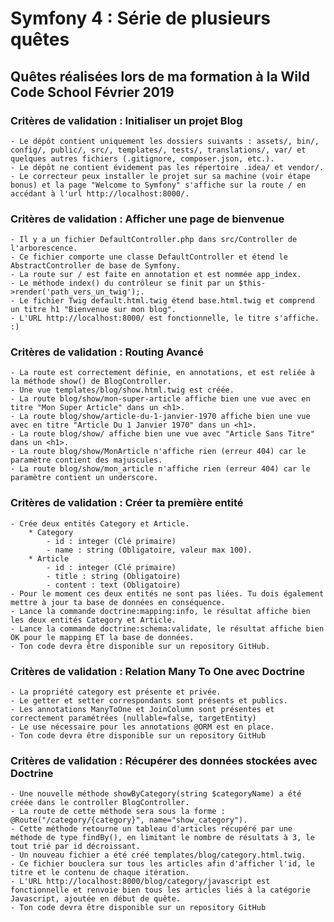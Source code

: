 # Symfony 4 : Série de plusieurs quêtes

## Quêtes réalisées lors de ma formation à la Wild Code School Février 2019

### Critères de validation : Initialiser un projet Blog

    - Le dépôt contient uniquement les dossiers suivants : assets/, bin/, config/, public/, src/, templates/, tests/, translations/, var/ et quelques autres fichiers (.gitignore, composer.json, etc.).
    - Le dépôt ne contient évidement pas les répertoire .idea/ et vendor/.
    - Le correcteur peux installer le projet sur sa machine (voir étape bonus) et la page "Welcome to Symfony" s'affiche sur la route / en accédant à l'url http://localhost:8000/.

### Critères de validation : Afficher une page de bienvenue

    - Il y a un fichier DefaultController.php dans src/Controller de l'arborescence.
    - Ce fichier comporte une classe DefaultController et étend le AbstractController de base de Symfony.
    - La route sur / est faite en annotation et est nommée app_index.
    - Le méthode index() du contrôleur se finit par un $this->render('path_vers_un_twig');.
    - Le fichier Twig default.html.twig étend base.html.twig et comprend un titre h1 "Bienvenue sur mon blog".
    - L'URL http://localhost:8000/ est fonctionnelle, le titre s'affiche. :)

### Critères de validation : Routing Avancé

    - La route est correctement définie, en annotations, et est reliée à la méthode show() de BlogController.
    - Une vue templates/blog/show.html.twig est créée.
    - La route blog/show/mon-super-article affiche bien une vue avec en titre "Mon Super Article" dans un <h1>.
    - La route blog/show/article-du-1-janvier-1970 affiche bien une vue avec en titre "Article Du 1 Janvier 1970" dans un <h1>.
    - La route blog/show/ affiche bien une vue avec "Article Sans Titre" dans un <h1>.
    - La route blog/show/MonArticle n'affiche rien (erreur 404) car le paramètre contient des majuscules.
    - La route blog/show/mon_article n'affiche rien (erreur 404) car le paramètre contient un underscore.

### Critères de validation : Créer ta première entité

    - Crée deux entités Category et Article.
        * Category
            - id : integer (Clé primaire)
            - name : string (Obligatoire, valeur max 100).
        * Article
            - id : integer (Clé primaire)
            - title : string (Obligatoire)
            - content : text (Obligatoire)
    - Pour le moment ces deux entités ne sont pas liées. Tu dois également mettre à jour ta base de données en conséquence.
    - Lance la commande doctrine:mapping:info, le résultat affiche bien les deux entités Category et Article.
    - Lance la commande doctrine:schema:validate, le résultat affiche bien OK pour le mapping ET la base de données.
    - Ton code devra être disponible sur un repository GitHub.

### Critères de validation : Relation Many To One avec Doctrine

    - La propriété category est présente et privée.
    - Le getter et setter correspondants sont présents et publics.
    - Les annotations ManyToOne et JoinColumn sont présentes et correctement paramétrées (nullable=false, targetEntity)
    - Le use nécessaire pour les annotations @ORM est en place.
    - Ton code devra être disponible sur un repository GitHub

### Critères de validation : Récupérer des données stockées avec Doctrine

    - Une nouvelle méthode showByCategory(string $categoryName) a été créée dans le controller BlogController.
    - La route de cette méthode sera sous la forme : @Route("/category/{category}", name="show_category").
    - Cette méthode retourne un tableau d'articles récupéré par une méthode de type findBy(), en limitant le nombre de résultats à 3, le tout trié par id décroissant.
    - Un nouveau fichier a été créé templates/blog/category.html.twig.
    - Ce fichier bouclera sur tous les articles afin d'afficher l'id, le titre et le contenu de chaque itération.
    - L'URL http://localhost:8000/blog/category/javascript est fonctionnelle et renvoie bien tous les articles liés à la catégorie Javascript, ajoutée en début de quête.
    - Ton code devra être disponible sur un repository GitHub
